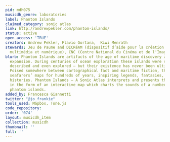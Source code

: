 ```yaml
---
pid: mdh075
musicdh_genre: laboratories
label: Phantom Islands
claimed_category: sonic atlas
link: http://andrewpekler.com/phantom-islands/
status: active
open_access: 'TRUE'
creators: Andrew Pekler, Flavio Gortana,  Kiwi Menrath
stewards: Jeu de Paume and DICRéAM (dispositif d’aide pour la création artistique
  multimédia et numérique), CNC (Centre National du Cinéma et de l'Image Animée)
blurb: Phantom Islands are artifacts of the age of maritime discovery and colonial
  expansion. During centuries of ocean exploration these islands were sighted, charted,
  described and even explored – but their existence has never been ultimately verified.
  Poised somewhere between cartographical fact and maritime fiction, they haunted
  seafarers’ maps for hundreds of years, inspiring legends, fantasies, and counterfactual
  histories. Phantom Islands – A Sonic Atlas interprets and presents these imaginations
  in the form of an interactive map which charts the sounds of a number of historical
  phantom islands.
added_by: Francesca Giannetti
twitter: "@jo_frankie"
tools_used: Mapbox, Tone.js
code_repository: 
order: '074'
layout: musicdh_item
collection: musicdh
thumbnail: ''
full: ''
---
```

